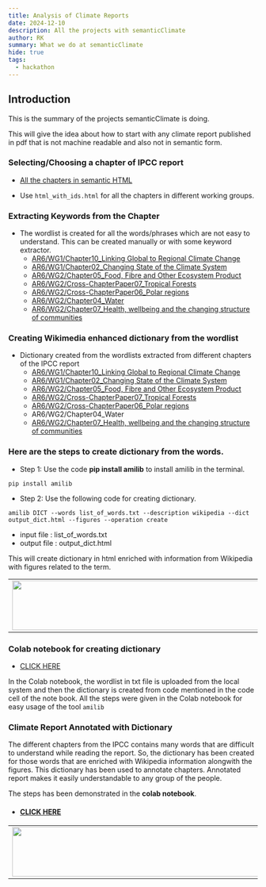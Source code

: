 ```yaml
---
title: Analysis of Climate Reports 
date: 2024-12-10
description: All the projects with semanticClimate
author: RK 
summary: What we do at semanticClimate
hide: true
tags:
  - hackathon
---
```


## Introduction

This is the summary of the projects semanticClimate is doing. 

This will give the idea about how to start with any climate report published in pdf that is not machine readable and also not in semantic form.

### Selecting/Choosing a chapter of IPCC report

- [All the chapters in semantic HTML](https://github.com/petermr/amilib/tree/main/test/resources/ipcc/cleaned_content)
  
- Use `html_with_ids.html` for all the chapters in different working groups. 

### Extracting Keywords from the Chapter

- The wordlist is created for all the words/phrases which are not easy to understand. This can be created manually or with some keyword extractor.
  - [AR6/WG1/Chapter10_Linking Global to Regional Climate Change](https://github.com/semanticClimate/internship_sC/blob/main/ipcc/wordlist/wg1ch10.txt)
  - [AR6/WG1/Chapter02_Changing State of the Climate System](https://github.com/semanticClimate/internship_sC/blob/main/ipcc/wordlist/wgIchap02.txt)
  - [AR6/WG2/Chapter05_Food, Fibre and Other Ecosystem Product](https://github.com/semanticClimate/internship_sC/blob/main/ipcc/wordlist/foodfibre_wordlist.txt)
  - [AR6/WG2/Cross-ChapterPaper07_Tropical Forests](https://github.com/semanticClimate/internship_sC/blob/main/ipcc/wordlist/forest_wordlist.txt)
  - [AR6/WG2/Cross-ChapterPaper06_Polar regions](https://github.com/semanticClimate/internship_sC/blob/main/ipcc/wordlist/wordlist_polar.txt)
  - [AR6/WG2/Chapter04_Water](https://github.com/semanticClimate/internship_sC/blob/Madhan/IPCC_AR6_WG2_Chap04_Specific)
  - [AR6/WG2/Chapter07_Health, wellbeing and the changing structure of communities](https://github.com/semanticClimate/internship_sC/blob/main/ipcc/wordlist/wg02chapt07_wordlist.txt)

### Creating Wikimedia enhanced dictionary from the wordlist

- Dictionary created from the wordlists extracted from different chapters of the IPCC report
  - [AR6/WG1/Chapter10_Linking Global to Regional Climate Change](https://github.com/semanticClimate/internship_sC/blob/main/ipcc/dictionary/wg1chap10_dictionary.html)
  - [AR6/WG1/Chapter02_Changing State of the Climate System](https://github.com/semanticClimate/internship_sC/blob/main/ipcc/dictionary/wg1chap02_dict.html)
  - [AR6/WG2/Chapter05_Food, Fibre and Other Ecosystem Product](https://github.com/semanticClimate/internship_sC/blob/main/ipcc/dictionary/foodfibre_dict.html)
  - [AR6/WG2/Cross-ChapterPaper07_Tropical Forests](https://github.com/semanticClimate/internship_sC/blob/main/ipcc/dictionary/ccpforest_dict.html)
  - [AR6/WG2/Cross-ChapterPaper06_Polar regions](https://github.com/semanticClimate/internship_sC/blob/main/ipcc/dictionary/polar_dict.html)
  - AR6/WG2/Chapter04_Water
  - [AR6/WG2/Chapter07_Health, wellbeing and the changing structure of communities](https://github.com/semanticClimate/internship_sC/blob/main/ipcc/dictionary/wg02chapt07_dict.html)



### Here are the steps to create dictionary from the words.

- Step 1: Use the code **pip install amilib** to install amilib in the terminal.

```pip install amilib```

- Step 2: Use the following code for creating dictionary.

```amilib DICT --words list_of_words.txt --description wikipedia --dict output_dict.html --figures --operation create```

- input file : list_of_words.txt
- output file : output_dict.html

This will create dictionary in html enriched with information from Wikipedia with figures related to the term.

<table>
  <tr>
    <td>
      <img src='{{ "/static/img/dict_pic1.jpg" | url }}' width="500" height="100">
    </td>
  </tr>
</table>

### Colab notebook for creating dictionary

- [CLICK HERE](https://colab.research.google.com/drive/1mDJcNLGcsP8XM-fzGP6n6A7ozLlq09bE#scrollTo=IijmJ5rgF0jF)

In the Colab notebook, the wordlist in txt file is uploaded from the local system and then the dictionary is created from code mentioned in the code cell of the note book. All the steps were given in the Colab notebook for easy usage of the tool `amilib`

### Climate Report Annotated with Dictionary

The different chapters from the IPCC contains many words that are difficult to understand while reading the report. So, the dictionary has been created for those words that are enriched with Wikipedia information alongwith the figures. This dictionary has been used to annotate chapters. Annotated report makes it easily understandable to any group of the people.

The steps has been demonstrated in the **colab notebook**. 

- #### [CLICK HERE](https://colab.research.google.com/drive/1Rsf7BtGM5v9LAkKvEcEWbK7fHFDiB0Pd#scrollTo=roxFApmqb4E9)

<table>
  <tr>
    <td>
      <img src='{{ "/static/img/markup_chap03.jpg" | url }}' width="500" height="100">
    </td>
  </tr>
</table>


 




